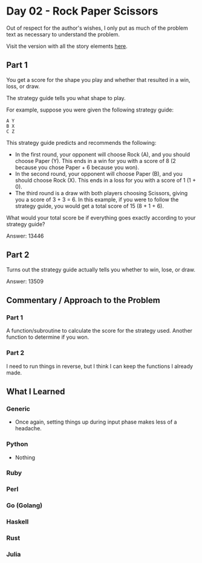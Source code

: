 # Day 02 - Rock Paper Scissors

Out of respect for the author's wishes, I only put as much of the problem text as necessary to understand the problem.

Visit the version with all the story elements [here](https://adventofcode.com/2022/day/2).

## Part 1
You get a score for the shape you play and whether that resulted in a win, loss, or draw.

The strategy guide tells you what shape to play.

For example, suppose you were given the following strategy guide:
```
A Y
B X
C Z
```
This strategy guide predicts and recommends the following:

- In the first round, your opponent will choose Rock (A), and you should choose Paper (Y). This ends in a win for you with a score of 8 (2 because you chose Paper + 6 because you won).
- In the second round, your opponent will choose Paper (B), and you should choose Rock (X). This ends in a loss for you with a score of 1 (1 + 0).
- The third round is a draw with both players choosing Scissors, giving you a score of 3 + 3 = 6.
In this example, if you were to follow the strategy guide, you would get a total score of 15 (8 + 1 + 6).

What would your total score be if everything goes exactly according to your strategy guide?

Answer: 13446
## Part 2
Turns out the strategy guide actually tells you whether to win, lose, or draw.



Answer: 13509
## Commentary / Approach to the Problem
### Part 1
A function/subroutine to calculate the score for the strategy used. Another function to determine if you won.

### Part 2
I need to run things in reverse, but I think I can keep the functions I already made.
## What I Learned

### Generic
- Once again, setting things up during input phase makes less of a headache.
### Python
- Nothing
### Ruby

### Perl

### Go (Golang)

### Haskell

### Rust

### Julia
    